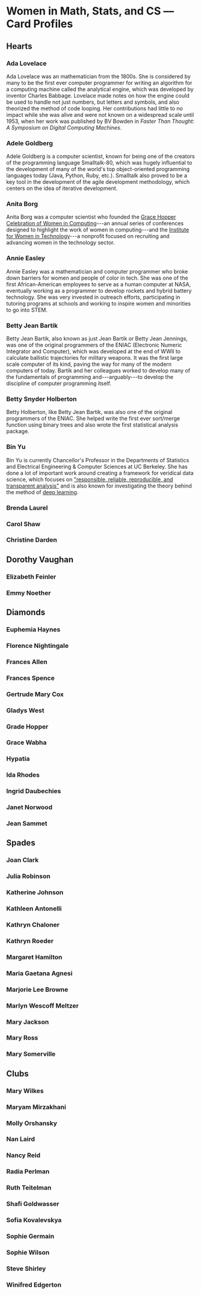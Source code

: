 # Women in Math, Stats, and CS –– Card Profiles

## **Hearts**

### Ada Lovelace

Ada Lovelace was an mathematician from the 1800s. She is considered by many to be the first ever computer programmer for writing an algorithm for a computing machine called the analytical engine, which was developed by inventor Charles Babbage. Lovelace made notes on how the engine could be used to handle not just numbers, but letters and symbols, and also theorized the method of code looping. Her contributions had little to no impact while she was alive and were not known on a widespread scale until 1953, when her work was published by BV Bowden in *Faster Than Thought: A Symposium on Digital Computing Machines*.

### Adele Goldberg

Adele Goldberg is a computer scientist, known for being one of the creators of the programming language Smalltalk-80, which was hugely influential to the development of many of the world's top object-oriented programming languages today (Java, Python, Ruby, etc.). Smalltalk also proved to be a key tool in the development of the agile development methodology, which centers on the idea of iterative development.

### Anita Borg

Anita Borg was a computer scientist who founded the [Grace Hopper Celebration of Women in Computing](https://ghc.anitab.org)---an annual series of conferences designed to highlight the work of women in computing---and the [Institute for Women in Technology](https://anitab.org)---a nonprofit focused on recruiting and advancing women in the technology sector.

### Annie Easley

Annie Easley was a mathematician and computer programmer who broke down barriers for women and people of color in tech. She was one of the first African-American employees to serve as a human computer at NASA, eventually working as a programmer to develop rockets and hybrid battery technology. She was very invested in outreach efforts, participating in tutoring programs at schools and working to inspire women and minorities to go into STEM.

### Betty Jean Bartik 

Betty Jean Bartik, also known as just Jean Bartik or Betty Jean Jennings, was one of the original programmers of the ENIAC (Electronic Numeric Integrator and Computer), which was developed at the end of WWII to calculate ballistic trajectories for military weapons. It was the first large scale computer of its kind, paving the way for many of the modern computers of today. Bartik and her colleagues worked to develop many of the fundamentals of programming and---arguably---to develop the discipline of computer programming itself.

### Betty Snyder Holberton

Betty Holberton, like Betty Jean Bartik, was also one of the original programmers of the ENIAC. She helped write the first ever sort/merge function using binary trees and also wrote the first statistical analysis package.

### Bin Yu

Bin Yu is currently Chancellor's Professor in the Departments of Statistics and Electrical Engineering & Computer Sciences at UC Berkeley. She has done a lot of important work around creating a framework for veridical data science, which focuses on ["responsible, reliable, reproducible, and transparent analysis"](https://www.pnas.org/content/117/8/3920) and is also known for investigating the theory behind the method of [deep learning](https://data.berkeley.edu/news/uc-berkeley-lead-10m-nsfsimons-foundation-program-investigate-theoretical-underpinnings-deep).

### Brenda Laurel

### Carol Shaw

### Christine Darden

## Dorothy Vaughan

### Elizabeth Feinler

### Emmy Noether

## **Diamonds**


### Euphemia Haynes


### Florence Nightingale

### Frances Allen


### Frances Spence


### Gertrude Mary Cox


### Gladys West

### Grade Hopper


### Grace Wabha

### Hypatia

### Ida Rhodes

### Ingrid Daubechies


### Janet Norwood


### Jean Sammet


## **Spades**

### Joan Clark


### Julia Robinson


### Katherine Johnson

### Kathleen Antonelli

### Kathryn Chaloner


### Kathryn Roeder


### Margaret Hamilton


### Maria Gaetana Agnesi

### Marjorie Lee Browne

### Marlyn Wescoff Meltzer

### Mary Jackson

### Mary Ross

### Mary Somerville


## **Clubs**


### Mary Wilkes

### Maryam Mirzakhani

### Molly Orshansky

### Nan Laird

### Nancy Reid

### Radia Perlman

### Ruth Teitelman

### Shafi Goldwasser

### Sofia Kovalevskya

### Sophie Germain

### Sophie Wilson

### Steve Shirley

### Winifred Edgerton

